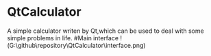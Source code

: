 # QtCalculator
A simple calculator writen by Qt,which can be used to deal with some simple problems in life.
#Main interface 
!(G:\github\repository\QtCalculator\interface.png)

